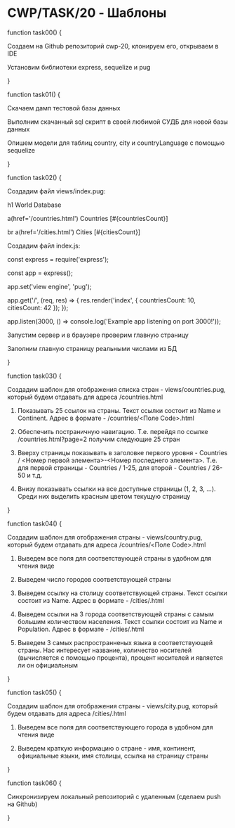 # CWP/TASK/20 - Шаблоны
function task00() {

Создаем на Github репозиторий cwp-20, клонируем его, открываем в IDE

Установим библиотеки express, sequelize и pug

}

function task01() {

Скачаем дамп тестовой базы данных

Выполним скачанный sql скрипт в своей любимой СУДБ для новой базы данных

Опишем модели для таблиц country, city и countryLanguage с помощью sequelize

}

function task02() {

Создадим файл views/index.pug:

h1 World Database

a(href='/countries.html') Countries [#{countriesCount}]

br
a(href='/cities.html') Cities [#{citiesCount}]


Создадим файл index.js:

const express = require('express');

const app = express();

app.set('view engine', 'pug');

app.get('/', (req, res) => {
  res.render('index', { countriesCount: 10, citiesCount: 42 });
});

app.listen(3000, () => console.log('Example app listening on port 3000!'));

Запустим сервер и в браузере проверим главную страницу

Заполним главную страницу реальными числами из БД

}

function task03() {

Создадим шаблон для отображения списка стран - views/countries.pug, который будем отдавать для адреса /countries.html

1. Показывать 25 ссылок на страны. Текст ссылки состоит из Name и Continent. Адрес в формате - /countries/<Поле Code>.html

2. Обеспечить постраничную навигацию. Т.е. перейдя по ссылке /countries.html?page=2 получим следующие 25 стран

3. Вверху страницы показывать в заголовке первого уровня - Countries / <Номер первой элемента>-<Номер последнего элемента>. Т.е. для первой страницы - Countries / 1-25, для второй - Countries / 26-50 и т.д.

4. Внизу показывать ссылки на все доступные страницы (1, 2, 3, ...). Среди них выделить красным цветом текущую страницу

}

function task04() {

Создадим шаблон для отображения страны - views/country.pug, который будем отдавать для адреса /countries/<Поле Code>.html

1. Выведем все поля для соответствующей страны в удобном для чтения виде

2. Выведем число городов соответствующей страны

3. Выведем ссылку на столицу соответствующей страны. Текст ссылки состоит из Name. Адрес в формате - /cities/<ID>.html

4. Выведем ссылки на 3 города соответствующей страны с самым большим количеством населения. Текст ссылки состоит из Name и Population. Адрес в формате - /cities/<ID>.html

5. Выведем 3 самых распространненых языка в соответствующей страны. Нас интересует название, количество носителей (вычисляется с помощью процента), процент носителей и является ли он официальным

}

function task05() {

Создадим шаблон для отображения страны - views/city.pug, который будем отдавать для адреса /cities/<ID>.html

1. Выведем все поля для соответствующего города в удобном для чтения виде

2. Выведем краткую информацию о стране - имя, континент, официальные языки, имя столицы, ссылка на страницу страны

}

function task06() {

Синхронизируем локальный репозиторий с удаленным (сделаем push на Github)

}
